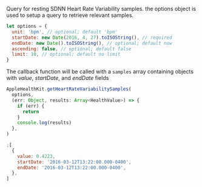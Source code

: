 Query for resting SDNN Heart Rate Variability samples. the options object is used to setup a query to retrieve relevant samples.

```javascript
let options = {
  unit: 'bpm', // optional; default 'bpm'
  startDate: new Date(2016, 4, 27).toISOString(), // required
  endDate: new Date().toISOString(), // optional; default now
  ascending: false, // optional; default false
  limit: 10, // optional; default no limit
}
```

The callback function will be called with a `samples` array containing objects with _value_, _startDate_, and _endDate_ fields

```javascript
AppleHealthKit.getHeartRateVariabilitySamples(
  options,
  (err: Object, results: Array<HealthValue>) => {
    if (err) {
      return
    }
    console.log(results)
  },
)
```

```javascript
;[
  {
    value: 0.4223,
    startDate: '2016-03-12T13:22:00.000-0400',
    endDate: '2016-03-12T13:22:00.000-0400',
  },
]
```
